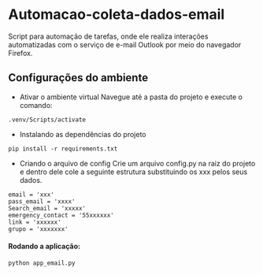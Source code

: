 # Automacao-coleta-dados-email
Script para automação de tarefas, onde ele realiza interações automatizadas com o serviço de e-mail Outlook por meio do navegador Firefox.

## Configurações do ambiente
* Ativar o ambiente virtual
Navegue até a pasta do projeto e execute o comando:  
 ```shell
 .venv/Scripts/activate
 ```

* Instalando as dependências do projeto
```shell
pip install -r requirements.txt 
```
* Criando o arquivo de config
Crie um arquivo config.py na raiz do projeto e dentro dele cole a seguinte estrutura substituindo os xxx pelos seus dados.
```shell
email = 'xxx'
pass_email = 'xxxx'
Search_email = 'xxxxx'
emergency_contact = '55xxxxxx'
link = 'xxxxxx'
grupo = 'xxxxxxx'
```

#### Rodando a aplicação:
```shell
python app_email.py
``` 
